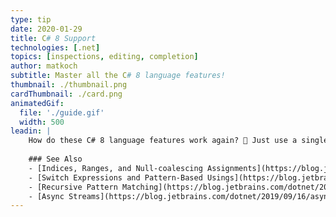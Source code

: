 ```yaml
---
type: tip
date: 2020-01-29
title: C# 8 Support
technologies: [.net]
topics: [inspections, editing, completion]
author: matkoch
subtitle: Master all the C# 8 language features!
thumbnail: ./thumbnail.png
cardThumbnail: ./card.png
animatedGif:
  file: './guide.gif'
  width: 500
leadin: |
    How do these C# 8 language features work again? 🤔 Just use a single action (Alt-Enter) to change your whole codebase to use them 🤓 Should we mention it works on Windows, macOS and Linux?! 😉❤️
    
    ### See Also
    - [Indices, Ranges, and Null-coalescing Assignments](https://blog.jetbrains.com/dotnet/2019/04/24/indices-ranges-null-coalescing-assignments-look-new-language-features-c-8/)
    - [Switch Expressions and Pattern-Based Usings](https://blog.jetbrains.com/dotnet/2019/05/14/switch-expressions-pattern-based-usings-look-new-language-features-c-8/)
    - [Recursive Pattern Matching](https://blog.jetbrains.com/dotnet/2019/07/09/recursive-pattern-matching-look-new-language-features-c-8/)
    - [Async Streams](https://blog.jetbrains.com/dotnet/2019/09/16/async-streams-look-new-language-features-c-8/)
---
```

